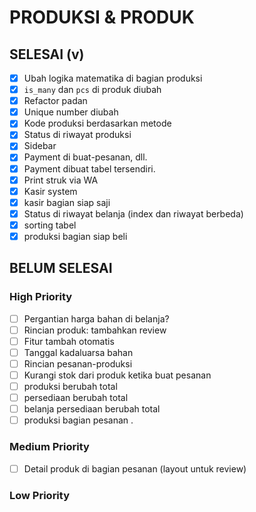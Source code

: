 # PRODUKSI & PRODUK

## SELESAI (v)

-   [x] Ubah logika matematika di bagian produksi
-   [x] `is_many` dan `pcs` di produk diubah
-   [x] Refactor padan
-   [x] Unique number diubah
-   [x] Kode produksi berdasarkan metode
-   [x] Status di riwayat produksi
-   [x] Sidebar
-   [x] Payment di buat-pesanan, dll.
-   [x] Payment dibuat tabel tersendiri.
-   [x] Print struk via WA
-   [x] Kasir system
-   [x] kasir bagian siap saji
-   [x] Status di riwayat belanja (index dan riwayat berbeda)
-   [x] sorting tabel
-   [x] produksi bagian siap beli

## BELUM SELESAI

### High Priority

-   [ ] Pergantian harga bahan di belanja?
-   [ ] Rincian produk: tambahkan review
-   [ ] Fitur tambah otomatis
-   [ ] Tanggal kadaluarsa bahan
-   [ ] Rincian pesanan-produksi
-   [ ] Kurangi stok dari produk ketika buat pesanan
-   [ ] produksi berubah total
-   [ ] persediaan berubah total
-   [ ] belanja persediaan berubah total
-   [ ] produksi bagian pesanan
        .

### Medium Priority

-   [ ] Detail produk di bagian pesanan (layout untuk review)

### Low Priority
